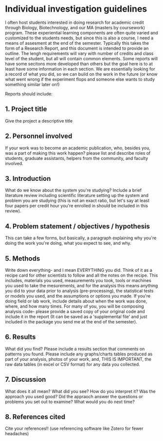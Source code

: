 # Individual investigation guidelines
I often host students interested in doing research for academic credit through Biology, Biotechnology, and our MA (masters by coursework) program. These experiential learning components are often quite varied and customized to the students needs, but since this is also a course, I need a means of assesment at the end of the semester. Typically this takes the form of a Research Report, and this document is intended to provide an outline. The lengh requirements will vary with number of credits and class level of the student, but all will contain common elements. Some reports will have some secitons more developed than others but the goal here is to at least have some information in each section. We are essentially looking for a record of what you did, so we can build on the work in the future (or know what went wrong if the experiment flops and someone else wants to study something similar later on!)

Reports should include:

## 1. Project title
Give the project a descriptive title
## 2. Personnel involved
If your work was to become an academic publication, who, besides you, was a part of making this work happen? please list and describe roles of students, graduate assistants, helpers from the community, and faculty involved.
## 3. Introduction
What do we know about the system you're studying? Include a brief literature review including scientific literature setting up the system and problem you are studying (this is not an exact ratio, but let's say at least four papers per credit hour you're enrolled in should be included in this review).
## 4. Problem statement / objectives  / hypothesis 
This can take a few forms, but basically, a paragraph explaining why you're doing the work you're doing, what you expect to see, and why.
## 5. Methods
Write down everything- and I mean EVERYTHING you did. Think of it as a recipe card for other scientists to follow and all the notes on the recipe. This includes, materials you used, measurements you took, tools or machines you used to take the mesurements, and for the analysis this means anything you did to your data prior to analysis (pre-processing), the statistical tests or models you used, and the assumptions or options you made. If you're doing field or lab work, include details about when the work was done, where, and how many times. For many of you, you will be composing analysis code- please provide a saved copy of your original code and include it in the report (It can be saved as a 'supplemental file' and just included in the package you send me at the end of the semester).
## 6. Results
What did you find? Please include a results section that comments on patterns you found. Please include any graphs/charts tables produced as part of your analysis, photos of your work, and, THIS IS IMPORTANT, the raw data tables (in excel or CSV format) for any data you collected.
## 7. Discussion
What does it all mean? What did you see? How do you interpret it? Was the approach you used good? Did the appraoch answer the questions or problems you set out to examine? What would you do next time?
## 8. References cited
Cite your references!! (use referencing software like Zotero for fewer headaches)
